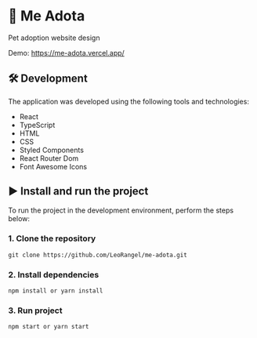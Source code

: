 # :paw_prints: Me Adota

Pet adoption website design

Demo: https://me-adota.vercel.app/

## :hammer_and_wrench: Development

The application was developed using the following tools and technologies:

- React
- TypeScript
- HTML
- CSS
- Styled Components
- React Router Dom
- Font Awesome Icons

## :arrow_forward: Install and run the project

To run the project in the development environment, perform the steps below:

### 1. Clone the repository

```
git clone https://github.com/LeoRangel/me-adota.git
```

### 2. Install dependencies

```
npm install or yarn install
```

### 3. Run project

```
npm start or yarn start
```
